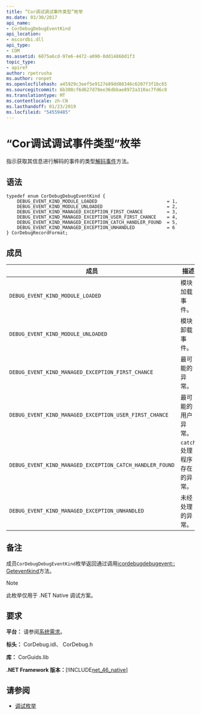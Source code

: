 ```yaml
---
title: “Cor调试调试事件类型”枚举
ms.date: 03/30/2017
api_name:
- CorDebugDebugEventKind
api_location:
- mscordbi.dll
api_type:
- COM
ms.assetid: 6075a6cd-97e6-4472-a090-0dd14860d1f3
topic_type:
- apiref
author: rpetrusha
ms.author: ronpet
ms.openlocfilehash: a45929c3eef5e9127e89dd88346c6207f3f1bc65
ms.sourcegitcommit: 6b308cf6d627d78ee36dbbae8972a310ac7fd6c8
ms.translationtype: MT
ms.contentlocale: zh-CN
ms.lasthandoff: 01/23/2019
ms.locfileid: "54559485"
---
```

# <a name="cordebugdebugeventkind-enumeration"></a>“Cor调试调试事件类型”枚举
指示获取其信息进行解码的事件的类型[解码事件](../../../../docs/framework/unmanaged-api/debugging/icordebugprocess6-decodeevent-method.md)方法。  
  
## <a name="syntax"></a>语法  
  
```  
typedef enum CorDebugDebugEventKind {  
    DEBUG_EVENT_KIND_MODULE_LOADED                          = 1,  
    DEBUG_EVENT_KIND_MODULE_UNLOADED                        = 2,  
    DEBUG_EVENT_KIND_MANAGED_EXCEPTION_FIRST_CHANCE         = 3,  
    DEBUG_EVENT_KIND_MANAGED_EXCEPTION_USER_FIRST_CHANCE    = 4,  
    DEBUG_EVENT_KIND_MANAGED_EXCEPTION_CATCH_HANDLER_FOUND  = 5,  
    DEBUG_EVENT_KIND_MANAGED_EXCEPTION_UNHANDLED            = 6  
} CorDebugRecordFormat;  
```  
  
## <a name="members"></a>成员  
  
|成员|描述|  
|------------|-----------------|  
|`DEBUG_EVENT_KIND_MODULE_LOADED`|模块加载事件。|  
|`DEBUG_EVENT_KIND_MODULE_UNLOADED`|模块卸载事件。|  
|`DEBUG_EVENT_KIND_MANAGED_EXCEPTION_FIRST_CHANCE`|最可能的异常。|  
|`DEBUG_EVENT_KIND_MANAGED_EXCEPTION_USER_FIRST_CHANCE`|最可能的用户异常。|  
|`DEBUG_EVENT_KIND_MANAGED_EXCEPTION_CATCH_HANDLER_FOUND`|`catch` 处理程序存在的异常。|  
|`DEBUG_EVENT_KIND_MANAGED_EXCEPTION_UNHANDLED`|未经处理的异常。|  
  
## <a name="remarks"></a>备注  
 成员`CorDebugDebugEventKind`枚举返回通过调用[icordebugdebugevent:: Geteventkind](../../../../docs/framework/unmanaged-api/debugging/icordebugdebugevent-geteventkind-method.md)方法。  
  
> [!NOTE]
>  此枚举仅用于 .NET Native 调试方案。  
  
## <a name="requirements"></a>要求  
 **平台：** 请参阅[系统需求](../../../../docs/framework/get-started/system-requirements.md)。  
  
 **标头：** CorDebug.idl、 CorDebug.h  
  
 **库：** CorGuids.lib  
  
 **.NET Framework 版本：**[!INCLUDE[net_46_native](../../../../includes/net-46-native-md.md)]  
  
## <a name="see-also"></a>请参阅
- [调试枚举](../../../../docs/framework/unmanaged-api/debugging/debugging-enumerations.md)
